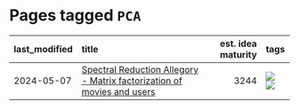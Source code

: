 # Pages tagged `PCA`

|last_modified|title|est. idea maturity|tags
|:---|:---|---:|:---|
|2024-05-07|[Spectral Reduction Allegory - Matrix factorization of movies and users](../pca_opus.md)|3244|[![](https://img.shields.io/badge/tag-PCA-35d2ce)](../tags/PCA.md) [![](https://img.shields.io/badge/tag-publication-98b52b)](../tags/publication.md)|